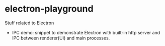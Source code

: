 # electron-playground
Stuff related to Electron

- IPC demo: snippet to demonstrate Electron with built-in http server and IPC between renderer(UI) and main processes.
